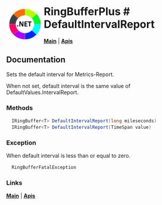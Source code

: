 # <img align="left" width="100" height="100" src="./images/icon.png"> RingBufferPlus #  DefaultIntervalReport

[**Main**](index.md#help) | 
[**Apis**](index.md#apis)

## Documentation
Sets the default interval for Metrics-Report.

When not set,  default interval is the same value of DefaultValues.IntervalReport.

### Methods

```csharp
  IRingBuffer<T> DefaultIntervalReport(long mileseconds)
  IRingBuffer<T> DefaultIntervalReport(TimeSpan value)
``` 

### Exception

When default interval is less than or equal to zero.

```csharp
  RingBufferFatalException
``` 

### Links
[**Main**](index.md#help) | 
[**Apis**](index.md#apis)